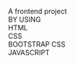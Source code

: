 A frontend project <BR>
BY USING <BR>
  HTML <BR>
  CSS <BR>
  BOOTSTRAP CSS <BR>
  JAVASCRIPT <BR>
